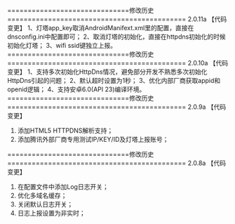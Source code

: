 ==============================修改历史============================================ 2.0.11a
【代码变更】
1、灯塔app_key取消AndroidManifext.xml里的配置，直接在dnsconfig.ini中配置即可；
2、取消灯塔的初始化，直接在httpdns初始化的时候初始化灯塔；
3、wifi ssid键独立上报。
==============================修改历史============================================ 2.0.10a
【代码变更】
1、支持多次初始化HttpDns情况，避免部分开发不熟悉多次初始化HttpDns引起的问题；
2、默认超时设置为1秒；
3、优化内部厂商获取appid和openid逻辑；
4、支持安卓6.0(API 23)编译环境。
==============================修改历史============================================ 2.0.9a
【代码变更】
1. 添加HTML5 HTTPDNS解析支持；
2. 添加腾讯外部厂商专用测试IP/KEY/ID及灯塔上报账号；

==============================修改历史============================================ 2.0.8a
【代码变更】
1. 在配置文件中添加Log日志开关；
2. 优化多域名缓存；
3. 关闭默认日志开关；
4. 日志上报设置为非实时；